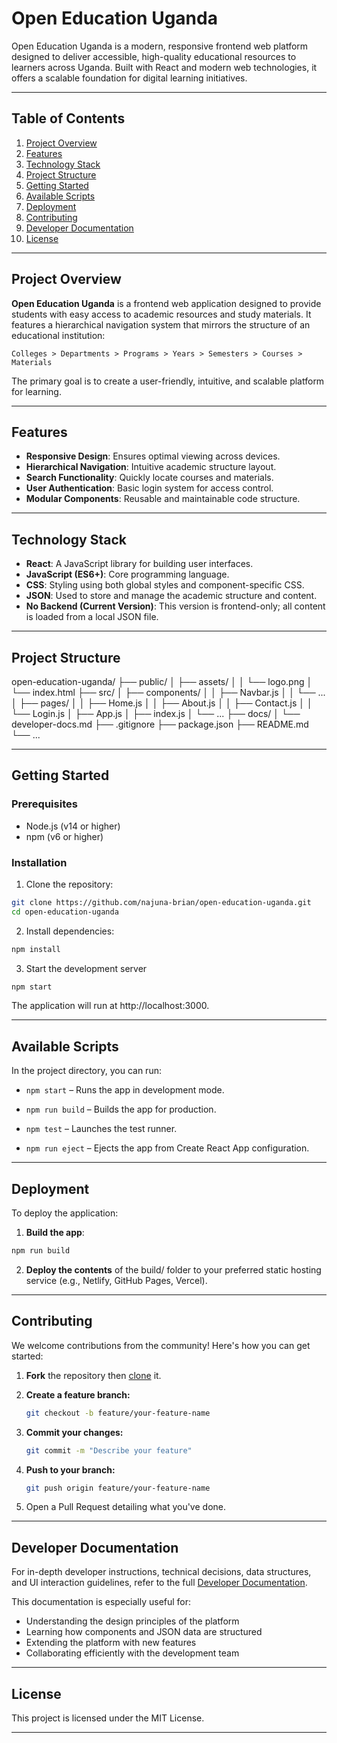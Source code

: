 # Open Education Uganda

Open Education Uganda is a modern, responsive frontend web platform designed to deliver accessible, high-quality educational resources to learners across Uganda. Built with React and modern web technologies, it offers a scalable foundation for digital learning initiatives.

---

## Table of Contents
1. [Project Overview](#project-overview)
2. [Features](#features)
3. [Technology Stack](#technology-stack)
4. [Project Structure](#project-structure)
5. [Getting Started](#getting-started)
6. [Available Scripts](#available-scripts)
7. [Deployment](#deployment)
8. [Contributing](#contributing)
9. [Developer Documentation](#developer-documentation)
10. [License](#license)

---

## Project Overview <a name="project-overview"></a>

**Open Education Uganda** is a frontend web application designed to provide students with easy access to academic resources and study materials. It features a hierarchical navigation system that mirrors the structure of an educational institution:

`Colleges > Departments > Programs > Years > Semesters > Courses > Materials`

The primary goal is to create a user-friendly, intuitive, and scalable platform for learning.

---

## Features <a name="features"></a>

- **Responsive Design**: Ensures optimal viewing across devices.
- **Hierarchical Navigation**: Intuitive academic structure layout.
- **Search Functionality**: Quickly locate courses and materials.
- **User Authentication**: Basic login system for access control.
- **Modular Components**: Reusable and maintainable code structure.

---

## Technology Stack <a name="technology-stack"></a>

- **React**: A JavaScript library for building user interfaces.
- **JavaScript (ES6+)**: Core programming language.
- **CSS**: Styling using both global styles and component-specific CSS.
- **JSON**: Used to store and manage the academic structure and content.
- **No Backend (Current Version)**: This version is frontend-only; all content is loaded from a local JSON file.

---

## Project Structure <a name="project-structure"></a>
open-education-uganda/
├── public/
│ ├── assets/
│ │ └── logo.png
│ └── index.html
├── src/
│ ├── components/
│ │ ├── Navbar.js
│ │ └── ...
│ ├── pages/
│ │ ├── Home.js
│ │ ├── About.js
│ │ ├── Contact.js
│ │ └── Login.js
│ ├── App.js
│ ├── index.js
│ └── ...
├── docs/
│ └── developer-docs.md
├── .gitignore
├── package.json
├── README.md
└── ...

---

## Getting Started <a name="getting-started"></a>

### Prerequisites
- Node.js (v14 or higher)
- npm (v6 or higher)

### Installation <a name="inatallation"></a>
1. Clone the repository:
```bash
git clone https://github.com/najuna-brian/open-education-uganda.git
cd open-education-uganda
```

2. Install dependencies:

```bash
npm install
```

3. Start the development server
```bash
npm start
```
The application will run at http://localhost:3000.

---

## Available Scripts <a name="available-scripts"></a>

In the project directory, you can run:

- `npm start` – Runs the app in development mode.

- `npm run build` – Builds the app for production.

- `npm test` – Launches the test runner.

- `npm run eject` – Ejects the app from Create React App configuration.

---

## Deployment <a name="deployment"></a>

To deploy the application:

1. **Build the app**:

```bash
npm run build
```
2. **Deploy the contents** of the build/ folder to your preferred static hosting service (e.g., Netlify, GitHub Pages, Vercel).

---

## Contributing <a name="contributing"></a>

We welcome contributions from the community! Here's how you can get started:

1. **Fork** the repository then [clone](#installation) it.

2. **Create a feature branch:**

   ```bash
   git checkout -b feature/your-feature-name
   ```
3. **Commit your changes:**

   ```bash
   git commit -m "Describe your feature"
   ```
4. **Push to your branch:**

   ```bash
   git push origin feature/your-feature-name
   ```
5. Open a Pull Request detailing what you've done.

---

## Developer Documentation <a name="developer-documentation"></a>

For in-depth developer instructions, technical decisions, data structures, and UI interaction guidelines, refer to the full [Developer Documentation](developer-docs.md).

This documentation is especially useful for:

- Understanding the design principles of the platform
- Learning how components and JSON data are structured
- Extending the platform with new features
- Collaborating efficiently with the development team

---

## License <a name="license"></a>

This project is licensed under the MIT License.

---


